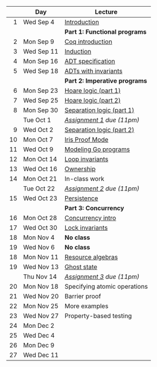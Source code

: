 <!-- markdownlint-disable MD041 -->

|     | Day        | Lecture                                                   |
| --: | ---------- | --------------------------------------------------------- |
|   1 | Wed Sep 4  | [Introduction](./notes/lec1.md)                           |
|     |            | **Part 1: Functional programs**                           |
|   2 | Mon Sep 9  | [Coq introduction](./notes/coq-intro.md)                  |
|   3 | Wed Sep 11 | [Induction](./notes/induction.md)                         |
|   4 | Mon Sep 16 | [ADT specification](./notes/adt_specs.md)                 |
|   5 | Wed Sep 18 | [ADTs with invariants](./notes/adt_invariants.md)         |
|     |            | **Part 2: Imperative programs**                           |
|   6 | Mon Sep 23 | [Hoare logic (part 1)](./notes/hoare.md)                  |
|   7 | Wed Sep 25 | [Hoare logic (part 2)](./notes/hoare.md)                  |
|   8 | Mon Sep 30 | [Separation logic (part 1)](./notes/sep_logic.md)         |
|     | Tue Oct 1  | _[Assignment 1](./assignments/assignment1.md) due (11pm)_ |
|   9 | Wed Oct 2  | [Separation logic (part 2)](./notes/sep_logic.md)         |
|  10 | Mon Oct 7  | [Iris Proof Mode](./notes/ipm.md)                         |
|  11 | Wed Oct 9  | [Modeling Go programs](./notes/goose.md)                  |
|  12 | Mon Oct 14 | [Loop invariants](./notes/loop_invariants.md)             |
|  13 | Wed Oct 16 | [Ownership](./notes/ownership.md)                         |
|  14 | Mon Oct 21 | In-class work                                             |
|     | Tue Oct 22 | _[Assignment 2](./assignments/assignment2.md) due (11pm)_ |
|  15 | Wed Oct 23 | [Persistence](./notes/persistently.md)                    |
|     |            | **Part 3: Concurrency**                                   |
|  16 | Mon Oct 28 | [Concurrency intro](./notes/concurrency.md)               |
|  17 | Wed Oct 30 | [Lock invariants](./notes/invariants.md)                  |
|  18 | Mon Nov 4  | **No class**                                              |
|  19 | Wed Nov 6  | **No class**                                              |
|  18 | Mon Nov 11 | [Resource algebras](./notes/resource-algebra.md)          |
|  19 | Wed Nov 13 | [Ghost state](./notes/ghost-state.md)                     |
|     | Thu Nov 14 | _[Assignment 3](./assignments/assignment3/) due (11pm)_   |
|  20 | Mon Nov 18 | Specifying atomic operations                              |
|  21 | Wed Nov 20 | Barrier proof                                             |
|  22 | Mon Nov 25 | More examples                                             |
|  23 | Wed Nov 27 | Property-based testing                                    |
|  24 | Mon Dec 2  |                                                           |
|  25 | Wed Dec 4  |                                                           |
|  26 | Mon Dec 9  |                                                           |
|  27 | Wed Dec 11 |                                                           |

